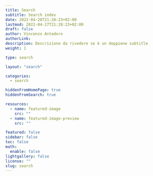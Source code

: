 ```yaml
---
title: Search
subtitle: Search index
date: 2022-04-26T21:28:23+02:00
lastmod: 2022-04-27T21:28:23+02:00
draft: false
author: Vincenzo Antedoro
authorLink: 
description: Descrizione da rivedere se è un doppione subtitle
weight: 1

type: search

layout: "search"

categories:
  - search

hiddenFromHomePage: true
hiddenFromSearch: true

resources:
  - name: featured-image
    src: ""
  - name: featured-image-preview
    src: ""

featured: false
sidebar: false
toc: false
math:
  enable: false
lightgallery: false
license: ""
slug: search
---
```


